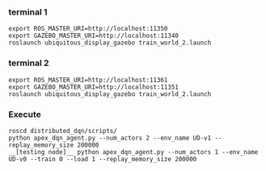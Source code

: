 ### terminal 1
    export ROS_MASTER_URI=http://localhost:11350
    export GAZEBO_MASTER_URI=http://localhost:11340
    roslaunch ubiquitous_display_gazebo train_world_2.launch

### terminal 2
    export ROS_MASTER_URI=http://localhost:11361
    export GAZEBO_MASTER_URI=http://localhost:11351
    roslaunch ubiquitous_display_gazebo train_world_2.launch

### Execute
    roscd distributed_dqn/scripts/
    python apex_dqn_agent.py --num_actors 2 --env_name UD-v1 --replay_memory_size 200000
    __[testing node]__ python apex_dqn_agent.py --num_actors 1 --env_name UD-v0 --train 0 --load 1 --replay_memory_size 200000
